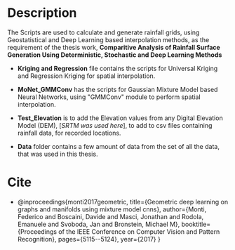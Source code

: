 
# Description

The Scripts are used to calculate and generate rainfall grids, using Geostatistical and Deep Learning based interpolation methods, as the requirement of the thesis work, __Comparitive Analysis of Rainfall Surface Generation Using Deterministic, Stochastic and Deep Learning Methods__ 

* __Kriging and Regression__ file contains the scripts for Universal Kriging and Regression Kriging for spatial interpolation.

* __MoNet_GMMConv__ has the scripts for Gaussian Mixture Model based Neural Networks, using "GMMConv" module to perform spatial interpolation.

* __Test_Elevation__ is to add the Elevation values from any Digital Elevation Model (DEM), [_SRTM was used here_], to add to csv files containing rainfall data, for recorded locations. 

* __Data__ folder contains a few amount of data from the set of all the data, that was used in this thesis. 


# Cite 
* @inproceedings{monti2017geometric,
  title={Geometric deep learning on graphs and manifolds using mixture model cnns},
  author={Monti, Federico and Boscaini, Davide and Masci, Jonathan and Rodola, Emanuele and Svoboda, Jan and Bronstein, Michael M},
  booktitle={Proceedings of the IEEE Conference on Computer Vision and Pattern Recognition},
  pages={5115--5124},
  year={2017}
}




